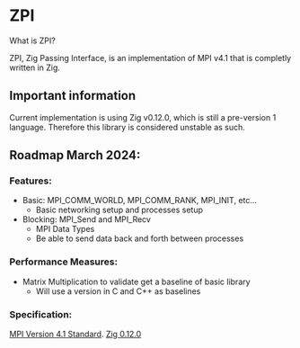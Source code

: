 # ZPI
What is ZPI?

ZPI, Zig Passing Interface, is an implementation of MPI v4.1 that is completly written in Zig. 

## Important information

Current implementation is using Zig v0.12.0, which is still a pre-version 1 language. 
Therefore this library is considered unstable as such.


## Roadmap March 2024:
### Features: 
- Basic: MPI_COMM_WORLD, MPI_COMM_RANK, MPI_INIT, etc...
	- Basic networking setup and processes setup
- Blocking: MPI_Send and MPI_Recv
	- MPI Data Types
	- Be able to send data back and forth between processes
	
### Performance Measures:
- Matrix Multiplication to validate get a baseline of basic library
	- Will use a version in C and C++ as baselines
	
### Specification:  
[MPI Version 4.1 Standard](https://www.mpi-forum.org/docs/mpi-4.1/mpi41-report.pdf).
[Zig 0.12.0](https://github.com/ziglang/zig/milestone/23)



